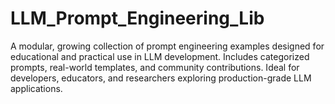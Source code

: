 # LLM_Prompt_Engineering_Lib
A modular, growing collection of prompt engineering examples designed for educational and practical use in LLM development. Includes categorized prompts, real-world templates, and community contributions. Ideal for developers, educators, and researchers exploring production-grade LLM applications.
